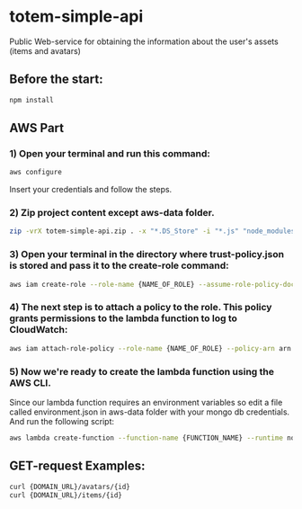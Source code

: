 # totem-simple-api
Public Web-service for obtaining the information about the user's assets (items and avatars)


## Before the start:

```bash
npm install
```

## AWS Part

### 1) Open your terminal and run this command:

```bash
aws configure
```

Insert your credentials and follow the steps.

### 2) Zip project content except aws-data folder.

```bash
zip -vrX totem-simple-api.zip . -x "*.DS_Store" -i "*.js" "node_modules/**" package.json package-lock.json
```

### 3) Open your terminal in the directory where trust-policy.json is stored and pass it to the create-role command:

```bash
aws iam create-role --role-name {NAME_OF_ROLE} --assume-role-policy-document file://aws-data/trust-policy.json
```

### 4) The next step is to attach a policy to the role. This policy grants permissions to the lambda function to log to CloudWatch:


```bash
aws iam attach-role-policy --role-name {NAME_OF_ROLE} --policy-arn arn:aws:iam::aws:policy/service-role/AWSLambdaBasicExecutionRole
```

### 5) Now we're ready to create the lambda function using the AWS CLI.

Since our lambda function requires an environment variables so edit a file called environment.json in aws-data folder with your mongo db credentials. And run the following script:

```bash
aws lambda create-function --function-name {FUNCTION_NAME} --runtime nodejs14.x --zip-file fileb://{NAME_OF_ARCHIVE}.zip --handler index.handler --environment file://aws-data/environment.json --role "arn:aws:iam::{YOUR_ACCOUNT_NUMBER}:role/{NAME_OF_ROLE}"
```

## GET-request Examples:

```bash
curl {DOMAIN_URL}/avatars/{id}
curl {DOMAIN_URL}/items/{id}
```
